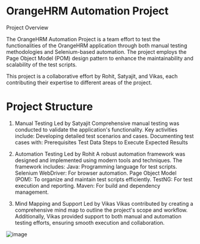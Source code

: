 # OrangeHRM Automation Project

Project Overview

The OrangeHRM Automation Project is a team effort to test the functionalities of the OrangeHRM application through both manual testing methodologies and Selenium-based automation. The project employs the Page Object Model (POM) design pattern to enhance the maintainability and scalability of the test scripts.

This project is a collaborative effort by Rohit, Satyajit, and Vikas, each contributing their expertise to different areas of the project.

# Project Structure

1. Manual Testing
Led by Satyajit
Comprehensive manual testing was conducted to validate the application's functionality. Key activities include:
Developing detailed test scenarios and cases.
Documenting test cases with:
Prerequisites
Test Data
Steps to Execute
Expected Results

3. Automation Testing
Led by Rohit
A robust automation framework was designed and implemented using modern tools and techniques. The framework includes:
Java: Programming language for test scripts.
Selenium WebDriver: For browser automation.
Page Object Model (POM): To organize and maintain test scripts efficiently.
TestNG: For test execution and reporting.
Maven: For build and dependency management.

5. Mind Mapping and Support
Led by Vikas
Vikas contributed by creating a comprehensive mind map to outline the project's scope and workflow. Additionally, Vikas provided support to both manual and automation testing efforts, ensuring smooth execution and collaboration.

![image](https://github.com/user-attachments/assets/330a18f6-42ec-4ecd-9e11-656c82854a3a)


